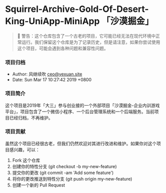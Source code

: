 # Squirrel-Archive-Gold-Of-Desert-King-UniApp-MiniApp 「沙漠掘金」

> 🌚 警告：这个仓库包含了一个古老的项目，它可能已经无法在现代环境中正常运行。我们保留这个仓库是为了记录历史，但是请注意，如果你尝试使用这个项目，可能会遇到各种问题和兼容性问题。

### 项目归档

- Author: 风继续吹 <ceo@yexuan.site>
- Date:   Sun Mar 17 10:27:42 2019 +0800

### 项目简介

这个项目是2019年「大三」参与创业接的一个外部项目「沙漠掘金-企业内训游戏平台」，项目包含了一个微信小程序、一个后台管理系统和一个后端服务。当前项目已经归档，不再维护。

### 项目贡献

虽然这个项目已经很古老，但我们仍然欢迎对其进行改进和维护。如果你对这个项目感兴趣，可以：

1. Fork 这个仓库
2. 创建你的特性分支 (git checkout -b my-new-feature)
3. 提交你的更改 (git commit -am 'Add some feature')
4. 将你的更改推送到特性分支 (git push origin my-new-feature)
5. 创建一个新的 Pull Request
